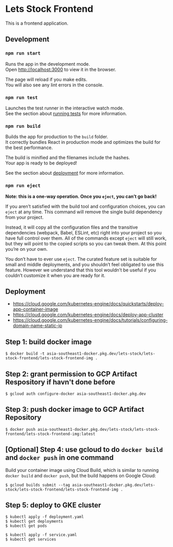 # Lets Stock Frontend

This is a frontend application.

## Development

### `npm run start`
Runs the app in the development mode.\
Open [http://localhost:3000](http://localhost:3000) to view it in the browser.

The page will reload if you make edits.\
You will also see any lint errors in the console.

### `npm run test`

Launches the test runner in the interactive watch mode.\
See the section about [running tests](https://facebook.github.io/create-react-app/docs/running-tests) for more information.

### `npm run build`

Builds the app for production to the `build` folder.\
It correctly bundles React in production mode and optimizes the build for the best performance.

The build is minified and the filenames include the hashes.\
Your app is ready to be deployed!

See the section about [deployment](https://facebook.github.io/create-react-app/docs/deployment) for more information.

### `npm run eject`

**Note: this is a one-way operation. Once you `eject`, you can’t go back!**

If you aren’t satisfied with the build tool and configuration choices, you can `eject` at any time. This command will remove the single build dependency from your project.

Instead, it will copy all the configuration files and the transitive dependencies (webpack, Babel, ESLint, etc) right into your project so you have full control over them. All of the commands except `eject` will still work, but they will point to the copied scripts so you can tweak them. At this point you’re on your own.

You don’t have to ever use `eject`. The curated feature set is suitable for small and middle deployments, and you shouldn’t feel obligated to use this feature. However we understand that this tool wouldn’t be useful if you couldn’t customize it when you are ready for it.


## Deployment

- https://cloud.google.com/kubernetes-engine/docs/quickstarts/deploy-app-container-image
- https://cloud.google.com/kubernetes-engine/docs/deploy-app-cluster
- https://cloud.google.com/kubernetes-engine/docs/tutorials/configuring-domain-name-static-ip


## Step 1: build docker image
```
$ docker build -t asia-southeast1-docker.pkg.dev/lets-stock/lets-stock-frontend/lets-stock-frontend-img .
```

## Step 2: grant permission to GCP Artifact Respository if havn't done before
```
$ gcloud auth configure-docker asia-southeast1-docker.pkg.dev
```

## Step 3: push docker image to GCP Artifact Repository
```
$ docker push asia-southeast1-docker.pkg.dev/lets-stock/lets-stock-frontend/lets-stock-frontend-img:latest
```

## [Optional] Step 4: use gcloud to do `docker build` and `docker push` in one command
Build your container image using Cloud Build, which is similar to running `docker build` and `docker push`, but the build happens on Google Cloud:
```
$ gcloud builds submit --tag asia-southeast1-docker.pkg.dev/lets-stock/lets-stock-frontend/lets-stock-frontend-img .
```

## Step 5: deploy to GKE cluster
```
$ kubectl apply -f deployment.yaml
$ kubectl get deployments
$ kubectl get pods

$ kubectl apply -f service.yaml
$ kubectl get services
```